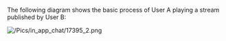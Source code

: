 The following diagram shows the basic process of User A playing a stream published by User B: 


![/Pics/in_app_chat/17395_2.png](//doc.oa.zego.im/Pics/in_app_chat/17395_2.png)








